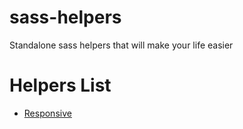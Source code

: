 # sass-helpers
Standalone sass helpers that will make your life easier

# Helpers List
* [Responsive](/hassanzohdy/sass-helpers/blob/master/docs/responsive.md)